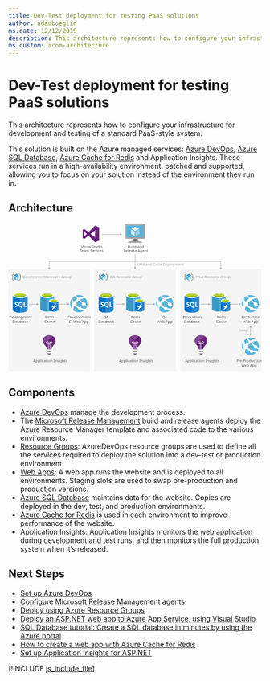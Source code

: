```yaml
---
title: Dev-Test deployment for testing PaaS solutions
author: adamboeglin
ms.date: 12/12/2019
description: This architecture represents how to configure your infrastructure for development and testing of a standard PaaS-style system.
ms.custom: acom-architecture
---
```

# Dev-Test deployment for testing PaaS solutions

This architecture represents how to configure your infrastructure for development and testing of a standard PaaS-style system.

This solution is built on the Azure managed services: [Azure DevOps](/en-us/services/devops/), [Azure SQL Database](/en-us/services/sql-database/), [Azure Cache for Redis](/en-us/services/cache/) and Application Insights. These services run in a high-availability environment, patched and supported, allowing you to focus on your solution instead of the environment they run in.


## Architecture

<svg class="architecture-diagram" aria-labelledby="dev-test-paas" height="482.775" viewbox="0 0 825.046 482.775" width="825.046" xmlns="http://www.w3.org/2000/svg">
    <path fill="#ededed" opacity=".5" d="M280.048 150.108h265.376v332.667H280.048zM559.67 150.108h265.376v332.667H559.67zM0 150.108h265.376v332.667H0z"/>
    <path d="M153.631 382.729v-.382c0-9.812-8.41-17.967-18.731-18.094-.255-.382-6.116.127-6.116.127-9.3 1.147-16.565 8.92-16.565 17.967 0 .255-1.019 7.391 6.244 13.379 3.313 2.931 6.753 10.831 7.263 13.125l.382.765h13.507l.382-.765c.51-2.294 4.078-10.194 7.263-13 7.263-6.113 6.371-12.867 6.371-13.122z" fill="#68217a"/>
    <path fill="#7a7a7a" d="M126.362 414.203h13.507v4.332h-13.507zM130.567 427.709h4.97l4.205-4.459h-13.38l4.205 4.459z"/>
    <path d="M136.429 408.978h-2.549V392.8h-2.166v16.055h-2.548V392.8H127a4.787 4.787 0 01-4.715-4.715 4.715 4.715 0 019.429 0v2.166h2.166v-2.166a4.715 4.715 0 114.715 4.715h-2.166zM127 385.915a2.148 2.148 0 00-2.166 2.166 2.233 2.233 0 002.166 2.166h2.166v-2.166a2.329 2.329 0 00-2.166-2.166zm11.6 0a2.233 2.233 0 00-2.166 2.166v2.166h2.166a2.233 2.233 0 002.166-2.166 2.148 2.148 0 00-2.171-2.166z" fill="#fff" opacity=".65"/>
    <path d="M134.9 364.253c-.255-.382-6.116.127-6.116.127-9.3 1.147-16.565 8.92-16.565 17.967 0 .255-.892 6.5 4.969 12.233l27.523-27.523a18.714 18.714 0 00-9.811-2.804z" fill="#fff" opacity=".15"/>
    <text fill="#5d5d5d" font-family="SegoeUI, Segoe UI" font-size="12" transform="translate(80.722 451.721)">
        Application Insights
    </text>
    <path d="M648.624 382.729v-.382c0-9.812-8.41-17.967-18.731-18.094-.255-.382-6.116.127-6.116.127-9.3 1.147-16.565 8.92-16.565 17.967 0 .255-1.019 7.391 6.244 13.379 3.313 2.931 6.753 10.831 7.263 13.125l.382.765h13.507l.382-.765c.51-2.294 4.078-10.194 7.263-13 7.262-6.113 6.371-12.867 6.371-13.122z" fill="#68217a"/>
    <path fill="#7a7a7a" d="M621.355 414.203h13.507v4.332h-13.507zM625.56 427.709h4.97l4.204-4.459h-13.379l4.205 4.459z"/>
    <path d="M631.421 408.978h-2.548V392.8h-2.166v16.055h-2.548V392.8h-2.166a4.787 4.787 0 01-4.715-4.715 4.715 4.715 0 019.429 0v2.166h2.166v-2.166a4.715 4.715 0 114.715 4.715h-2.166zm-9.429-23.063a2.148 2.148 0 00-2.166 2.166 2.233 2.233 0 002.166 2.166h2.166v-2.166a2.329 2.329 0 00-2.166-2.166zm11.6 0a2.233 2.233 0 00-2.166 2.166v2.166h2.166a2.233 2.233 0 002.166-2.166 2.148 2.148 0 00-2.17-2.166z" fill="#fff" opacity=".65"/>
    <path d="M629.892 364.253c-.255-.382-6.116.127-6.116.127-9.3 1.147-16.565 8.92-16.565 17.967 0 .255-.892 6.5 4.969 12.233l27.52-27.524a18.714 18.714 0 00-9.808-2.803z" fill="#fff" opacity=".15"/>
    <text fill="#5d5d5d" font-family="SegoeUI, Segoe UI" font-size="12" transform="translate(575.714 451.721)">
        Application Insights
    </text>
    <path d="M433.45 382.729v-.382c0-9.812-8.41-17.967-18.731-18.094-.255-.382-6.116.127-6.116.127-9.3 1.147-16.565 8.92-16.565 17.967 0 .255-1.019 7.391 6.244 13.379 3.313 2.931 6.753 10.831 7.263 13.125l.382.765h13.507l.382-.765c.51-2.294 4.078-10.194 7.263-13 7.263-6.113 6.371-12.867 6.371-13.122z" fill="#68217a"/>
    <path fill="#7a7a7a" d="M406.181 414.203h13.507v4.332h-13.507zM410.386 427.709h4.97l4.205-4.459h-13.38l4.205 4.459z"/>
    <path d="M416.248 408.978H413.7V392.8h-2.166v16.055h-2.548V392.8h-2.166a4.787 4.787 0 01-4.715-4.715 4.715 4.715 0 019.429 0v2.166h2.166v-2.166a4.715 4.715 0 114.715 4.715h-2.166zm-9.429-23.063a2.148 2.148 0 00-2.166 2.166 2.233 2.233 0 002.166 2.166h2.166v-2.166a2.329 2.329 0 00-2.167-2.166zm11.6 0a2.233 2.233 0 00-2.166 2.166v2.166h2.166a2.233 2.233 0 002.166-2.166 2.148 2.148 0 00-2.171-2.166z" fill="#fff" opacity=".65"/>
    <path d="M414.718 364.253c-.255-.382-6.116.127-6.116.127-9.3 1.147-16.565 8.92-16.565 17.967 0 .255-.892 6.5 4.969 12.233l27.523-27.523a18.714 18.714 0 00-9.811-2.804z" fill="#fff" opacity=".15"/>
    <text fill="#5d5d5d" font-family="SegoeUI, Segoe UI" font-size="12" transform="translate(360.54 451.721)">
        Application Insights
    </text>
    <path fill="none" stroke="#b5b5b5" stroke-miterlimit="10" stroke-width="1.643" d="M303.887 35.631h60.76"/>
    <path fill="#b5b5b5" d="M363.448 39.726l7.093-4.095-7.093-4.096v8.191z"/>
    <path fill="none" stroke="#b5b5b5" stroke-miterlimit="10" stroke-width="1.643" d="M132.688 144.712V123.65h559.67v21.062"/>
    <path fill="#b5b5b5" d="M136.783 143.514l-4.095 7.092-4.096-7.092h8.191zM688.263 143.514l4.095 7.092 4.096-7.092h-8.191z"/>
    <text fill="#5d5d5d" font-family="SegoeUI, Segoe UI" font-size="12" opacity=".5" transform="translate(751.798 352.618)">
        <tspan letter-spacing="-.013em">S</tspan><tspan x="6.217" y="0">wap</tspan>
    </text>
    <text fill="#5d5d5d" font-family="SegoeUI, Segoe UI" font-size="12" opacity=".5" transform="translate(417.371 138.128)">
        ARM and Code Deployment
    </text>
    <path fill="none" stroke="#b5b5b5" stroke-miterlimit="10" stroke-width="1.643" d="M412.867 100.775v43.439"/>
    <path fill="#b5b5b5" d="M408.771 143.015l4.096 7.093 4.095-7.093h-8.191z"/>
    <path fill="none" stroke="#b5b5b5" stroke-miterlimit="10" stroke-width="1.643" d="M92.933 262.593h-25.44"/>
    <path fill="#b5b5b5" d="M91.734 258.497l7.093 4.096-7.093 4.095v-8.191z"/>
    <g>
        <path fill="none" stroke="#b5b5b5" stroke-miterlimit="10" stroke-width="1.643" d="M192.66 262.593h-25.439"/>
        <path fill="#b5b5b5" d="M191.462 258.497l7.092 4.096-7.092 4.095v-8.191z"/>
    </g>
    <g>
        <path fill="none" stroke="#b5b5b5" stroke-miterlimit="10" stroke-width="1.643" d="M373.315 262.593h-25.44"/>
        <path fill="#b5b5b5" d="M372.116 258.497l7.093 4.096-7.093 4.095v-8.191z"/>
    </g>
    <g>
        <path fill="none" stroke="#b5b5b5" stroke-miterlimit="10" stroke-width="1.643" d="M473.042 262.593h-25.439"/>
        <path fill="#b5b5b5" d="M471.844 258.497l7.092 4.096-7.092 4.095v-8.191z"/>
    </g>
    <g>
        <path fill="none" stroke="#b5b5b5" stroke-miterlimit="10" stroke-width="1.643" d="M652.696 262.593h-25.439"/>
        <path fill="#b5b5b5" d="M651.498 258.497l7.093 4.096-7.093 4.095v-8.191z"/>
    </g>
    <g>
        <path fill="none" stroke="#b5b5b5" stroke-miterlimit="10" stroke-width="1.643" d="M752.424 262.593h-25.439"/>
        <path fill="#b5b5b5" d="M751.226 258.497l7.092 4.096-7.092 4.095v-8.191z"/>
    </g>
    <g>
        <path fill="none" stroke="#b5b5b5" stroke-miterlimit="10" stroke-width="1.643" d="M788.755 338.779v6.993l.004 8.998v5.554"/>
        <path fill="#b5b5b5" d="M784.659 339.977l4.096-7.092 4.095 7.092h-8.191zM784.663 359.126l4.096 7.092 4.095-7.092h-8.191z"/>
    </g>
    <g>
        <text fill="#5d5d5d" font-family="SegoeUI, Segoe UI" font-size="12" transform="translate(236.464 79.655)">
            Visual <tspan letter-spacing="-.032em" x="34.541" y="0">S</tspan><tspan x="40.529" y="0">tudio</tspan><tspan letter-spacing="-.103em" x="-2.766" y="14.4">T</tspan><tspan x="2.285" y="14.4">eam Se</tspan><tspan letter-spacing=".04em" x="40.939" y="14.4">r</tspan><tspan x="45.592" y="14.4">vices</tspan>
        </text>
        <path d="M268.022 34.076l14.214-11v21.996zm-20.651 8.046V26.03l8.046 8.046zm34.865-34.865l-21.187 21.187-13.677-10.459-5.364 2.682v26.818l5.364 2.682 13.678-10.459 21.187 21.187 13.409-5.364v-42.91z" fill="#68217a"/>
    </g>
    <g>
        <text fill="#5d5d5d" font-family="SegoeUI, Segoe UI" font-size="12" transform="translate(388.172 79.655)">
            Build and<tspan letter-spacing="-.028em" x="-12.601" y="14.4">R</tspan><tspan x="-5.757" y="14.4">elease Agent</tspan>
        </text>
        <path d="M422.363 49.911h-18.016c2.165 7.643-.743 8.739-13.483 8.739v4h43.32v-4c-12.74 0-13.989-1.092-11.821-8.739" fill="#7a7a7a"/>
        <path d="M441.648 1.5H383a3.747 3.747 0 00-3.6 3.773v40.9a3.726 3.726 0 003.6 3.741h58.652a4.094 4.094 0 004-3.741v-40.9a4.109 4.109 0 00-4-3.773" fill="#a0a1a2"/>
        <path d="M441.689 1.5H383a3.746 3.746 0 00-3.6 3.773v40.9a3.727 3.727 0 003.6 3.742h1.4z" fill="#fff" opacity=".2" style="isolation:isolate"/>
        <path fill="#59b4d9" d="M440.479 6.599v38.217h-56.062V6.599h56.062z"/>
        <path fill="#59b4d9" d="M384.417 44.816h.077V6.6l51.255-.077h.002l-51.334.077v38.216z"/>
        <path fill="#a0a1a2" d="M390.864 58.649h43.32v4.003h-43.32z"/>
        <path d="M413.209 4.276a.94.94 0 11-.941-.941.941.941 0 01.941.941" fill="#b8d432"/>
        <path d="M413.246 24.549a.368.368 0 01-.178-.05L401.4 17.764a.359.359 0 01-.175-.306.353.353 0 01.175-.3l11.6-6.69a.355.355 0 01.349 0l11.67 6.737a.354.354 0 010 .61L413.425 24.5a.357.357 0 01-.179.05" fill="#fff"/>
        <path d="M411.57 40.916a.333.333 0 01-.178-.048l-11.632-6.712a.345.345 0 01-.18-.306V20.379a.358.358 0 01.535-.306l11.63 6.71a.37.37 0 01.172.309v13.471a.36.36 0 01-.172.306.371.371 0 01-.176.048" fill="#fff" opacity=".7" style="isolation:isolate"/>
        <path d="M414.863 40.916a.381.381 0 01-.183-.048.359.359 0 01-.171-.306V27.176a.366.366 0 01.171-.306l11.63-6.71a.345.345 0 01.35 0 .349.349 0 01.179.3v13.39a.346.346 0 01-.179.306l-11.626 6.713a.313.313 0 01-.171.048" fill="#fff" opacity=".4" style="isolation:isolate"/>
    </g>
    <g>
        <text fill="#5d5d5d" font-family="SegoeUI, Segoe UI" font-size="12" transform="translate(2.078 309.951)">
            De<tspan letter-spacing="-.006em" x="14.689" y="0">v</tspan><tspan x="20.367" y="0">elopment</tspan><tspan x="11.021" y="14.4">Data</tspan><tspan letter-spacing="-.013em" x="35.713" y="14.4">b</tspan><tspan x="42.609" y="14.4">ase</tspan>
        </text>
        <path d="M14.207 234.925V281.5c0 4.836 10.825 8.757 24.176 8.757v-55.332z" fill="#0072c6"/>
        <path d="M38.051 290.259h.331c13.351 0 24.176-3.919 24.176-8.756v-46.578H38.051z" fill="#0072c6"/>
        <path d="M38.051 290.259h.331c13.351 0 24.176-3.919 24.176-8.756v-46.578H38.051z" fill="#fff" opacity=".15" style="isolation:isolate"/>
        <path d="M62.559 234.925c0 4.836-10.825 8.756-24.176 8.756s-24.176-3.92-24.176-8.756 10.825-8.756 24.176-8.756 24.176 3.92 24.176 8.756" fill="#fff"/>
        <path d="M57.616 234.421c0 3.192-8.611 5.777-19.233 5.777s-19.234-2.585-19.234-5.777 8.612-5.777 19.234-5.777 19.233 2.586 19.233 5.777" fill="#7fba00"/>
        <path d="M53.587 237.951c2.518-.976 4.031-2.2 4.031-3.528 0-3.192-8.611-5.779-19.234-5.779s-19.233 2.586-19.233 5.779c0 1.329 1.513 2.551 4.031 3.528 3.516-1.365 9.011-2.246 15.2-2.246s11.685.881 15.2 2.246" fill="#b8d432"/>
        <path d="M30.7 267.257a3.971 3.971 0 01-1.575 3.363 7.062 7.062 0 01-4.351 1.192 8.276 8.276 0 01-3.948-.851v-3.405a6.092 6.092 0 004.032 1.554 2.743 2.743 0 001.645-.426 1.332 1.332 0 00.58-1.129 1.579 1.579 0 00-.559-1.2 10.262 10.262 0 00-2.271-1.32q-3.49-1.637-3.49-4.468a4.034 4.034 0 011.522-3.293 6.208 6.208 0 014.042-1.24 10.1 10.1 0 013.7.586v3.18a6.035 6.035 0 00-3.511-1.064 2.6 2.6 0 00-1.563.419 1.324 1.324 0 00-.574 1.122 1.6 1.6 0 00.463 1.187 7.487 7.487 0 001.9 1.144 9.407 9.407 0 013.049 2.053 3.825 3.825 0 01.909 2.596zM47.12 263.811a8.7 8.7 0 01-1.224 4.671 6.531 6.531 0 01-3.447 2.777l4.426 4.1h-4.468l-3.16-3.543a7.409 7.409 0 01-3.666-1.074A6.734 6.734 0 0133.06 268a8.408 8.408 0 01-.889-3.879 9.066 9.066 0 01.962-4.229 6.84 6.84 0 012.707-2.857 7.911 7.911 0 014-1 7.361 7.361 0 013.772.969 6.606 6.606 0 012.585 2.755 8.71 8.71 0 01.923 4.052zM43.5 264a5.969 5.969 0 00-1.011-3.666 3.272 3.272 0 00-2.767-1.347 3.474 3.474 0 00-2.862 1.35 6.566 6.566 0 00-.022 7.165 3.386 3.386 0 002.8 1.335 3.431 3.431 0 002.82-1.292A5.483 5.483 0 0043.5 264zM58.728 271.546h-9.086v-15.257h3.436v12.47h5.65v2.787z" fill="#fff"/>
    </g>
    <g>
        <path d="M103.775 235.091v43.768c0 4.607 10.184 8.244 22.672 8.244v-52.012z" fill="#3999c6"/>
        <path d="M126.2 287.1h.364c12.609 0 22.672-3.637 22.672-8.244v-43.765H126.2z" fill="#59b4d9"/>
        <path d="M149.24 235.091c0 4.486-10.184 8.244-22.672 8.244s-22.793-3.758-22.793-8.244 10.184-8.244 22.672-8.244 22.793 3.758 22.793 8.244" fill="#fff"/>
        <path d="M144.633 234.606c0 3.031-8.123 5.456-18.065 5.456s-18.186-2.425-18.186-5.456 8.123-5.456 18.065-5.456 18.186 2.425 18.186 5.456" fill="#7fba00"/>
        <path d="M140.753 237.88c2.425-.97 3.758-2.061 3.758-3.273 0-3.031-8.123-5.456-18.065-5.456s-18.065 2.425-18.065 5.456c0 1.212 1.455 2.425 3.758 3.273 3.273-1.334 8.487-2.061 14.306-2.061a44.194 44.194 0 0114.306 2.061" fill="#b8d432"/>
        <path d="M132.63 252.428v29.219c0 3.031 6.789 5.456 15.155 5.456v-34.675z" fill="#0072c6"/>
        <path d="M147.542 287.1h.242c8.366 0 15.155-2.425 15.155-5.456v-29.216h-15.4z" fill="#0072c6"/>
        <path d="M147.542 287.1h.242c8.366 0 15.155-2.425 15.155-5.456v-29.216h-15.4z" fill="#fff" opacity=".15" style="isolation:isolate"/>
        <path d="M162.94 252.428c0 3.031-6.789 5.456-15.155 5.456s-15.155-2.425-15.155-5.456 6.789-5.456 15.155-5.456 15.155 2.425 15.155 5.456" fill="#fff"/>
        <path d="M159.788 252.065c0 1.94-5.456 3.637-12 3.637s-12-1.576-12-3.637c0-1.94 5.456-3.637 12-3.637s12 1.7 12 3.637" fill="#7fba00"/>
        <path d="M157.242 254.247c1.576-.606 2.546-1.334 2.546-2.182 0-1.94-5.456-3.637-12-3.637-6.668 0-12 1.576-12 3.637 0 .849.97 1.576 2.546 2.182a31.457 31.457 0 0118.913 0" fill="#b8d432"/>
        <path fill="#fff" d="M156.029 270.129l-16.852 13.943 6.547-10.79h-5.698l16.852-13.822-6.547 10.669h5.698z"/>
        <text fill="#5d5d5d" font-family="SegoeUI, Segoe UI" font-size="12" transform="translate(119.266 309.566)">
            <tspan letter-spacing="-.028em">R</tspan><tspan x="6.844" y="0">edis</tspan><tspan x="-1.98" y="14.4">Cache</tspan>
        </text>
    </g>
    <g>
        <text fill="#5d5d5d" font-family="SegoeUI, Segoe UI" font-size="12" transform="translate(193.533 309.88)">
            De<tspan letter-spacing="-.006em" x="14.689" y="0">v</tspan><tspan x="20.367" y="0">elopment</tspan><tspan x="3.902" y="14.4">CI </tspan><tspan letter-spacing="-.024em" x="17.813" y="14.4">W</tspan><tspan x="28.734" y="14.4">eb App</tspan>
        </text>
        <path d="M246.114 283.537a27.97 27.97 0 115.21-39.2 27.862 27.862 0 01-5.21 39.2" fill="#59b4d9"/>
        <path d="M240.974 266.235a6.027 6.027 0 008.439 1.124c.138-.105.244-.233.369-.346 2.7 1.9 4.568 3.152 5.623 3.871a24.133 24.133 0 00.75-2.4 144.942 144.942 0 01-4.8-3.756 5.976 5.976 0 00-8.579-7.328 251.78 251.78 0 01-9.28-8.765c10.256-5.516 17.542-4.708 17.542-4.708a28.1 28.1 0 00-4.038-4.134 29.8 29.8 0 00-18.72 3.49q-3.837-4.017-7.814-8.63a26.034 26.034 0 00-3.706 1.507 60.249 60.249 0 007.558 9.585l.019.019a51.8 51.8 0 00-7.771 6.731c-.325.346-.637.694-.942 1.042a8.444 8.444 0 00-4.607.316 20.44 20.44 0 01-1.929-12.121 29.49 29.49 0 00-3.012 3.656 17.922 17.922 0 001.1 11.3 8.436 8.436 0 00-.006 10.243 8.664 8.664 0 00.626.722 42.378 42.378 0 00-1.634 9.8c.265.36.265.651.528 1a28.4 28.4 0 004.655 4.485 30.837 30.837 0 011.918-12.726 8.4 8.4 0 003.9-.633c.716.63 1.466 1.267 2.266 1.915a46.633 46.633 0 008.152 5.2 5.53 5.53 0 008.9 4.965 5.5 5.5 0 001.24-1.361 49.912 49.912 0 0010.973 1.14c.432 0 2.436-2.726 3.584-4.416a29.512 29.512 0 01-13.764-.94 5.5 5.5 0 00-8.411-3.484 52.431 52.431 0 01-7.563-5.025q-.791-.626-1.521-1.251a8.48 8.48 0 00.356-8.449c.32-.32.634-.641.975-.959a61.421 61.421 0 017.3-5.9c-.092-.085-.175-.175-.264-.261.091.084.176.17.267.254 3.493 3.23 7.2 6.29 10.7 9.025a5.984 5.984 0 00.621 6.203z" fill="#fff"/>
    </g>
    <g>
        <text fill="#5d5d5d" font-family="SegoeUI, Segoe UI" font-size="12" transform="translate(743.87 451.739)">
            P<tspan letter-spacing="-.013em" x="6.721" y="0">r</tspan><tspan x="10.734" y="0">e-P</tspan><tspan letter-spacing="-.013em" x="28.529" y="0">r</tspan><tspan x="32.543" y="0">oduction</tspan><tspan letter-spacing="-.024em" x="15.19" y="14.4">W</tspan><tspan x="26.112" y="14.4">eb App</tspan>
        </text>
        <path d="M805.784 422.4a27.97 27.97 0 115.21-39.2 27.862 27.862 0 01-5.21 39.2" fill="#59b4d9"/>
        <path d="M800.644 405.094a6.027 6.027 0 008.439 1.124c.138-.105.244-.233.369-.346 2.7 1.9 4.568 3.152 5.623 3.871a24.133 24.133 0 00.75-2.4 144.942 144.942 0 01-4.8-3.756 5.976 5.976 0 00-8.579-7.328 251.78 251.78 0 01-9.28-8.765c10.256-5.516 17.542-4.708 17.542-4.708a28.1 28.1 0 00-4.035-4.137 29.8 29.8 0 00-18.72 3.49q-3.837-4.017-7.814-8.63a26.034 26.034 0 00-3.706 1.507 60.249 60.249 0 007.558 9.585l.019.019a51.8 51.8 0 00-7.771 6.731c-.325.346-.637.694-.942 1.042a8.444 8.444 0 00-4.607.316 20.44 20.44 0 01-1.929-12.121 29.49 29.49 0 00-3.012 3.656 17.922 17.922 0 001.1 11.3 8.436 8.436 0 00-.006 10.243 8.664 8.664 0 00.626.722 42.378 42.378 0 00-1.634 9.8c.265.36.265.651.528 1a28.4 28.4 0 004.655 4.485 30.837 30.837 0 011.918-12.726 8.4 8.4 0 003.9-.633c.716.63 1.466 1.267 2.266 1.915a46.633 46.633 0 008.152 5.2 5.53 5.53 0 008.9 4.965 5.5 5.5 0 001.24-1.361 49.912 49.912 0 0010.973 1.14c.432 0 2.436-2.726 3.584-4.416a29.512 29.512 0 01-13.764-.94 5.5 5.5 0 00-8.411-3.484 52.431 52.431 0 01-7.563-5.025q-.791-.626-1.521-1.251a8.48 8.48 0 00.356-8.449c.32-.32.634-.641.975-.959a61.421 61.421 0 017.3-5.9c-.092-.085-.175-.175-.264-.261.091.084.176.17.267.254 3.493 3.23 7.2 6.29 10.7 9.025a5.984 5.984 0 00.618 6.206z" fill="#fff"/>
    </g>
    <g>
        <text fill="#5d5d5d" font-family="SegoeUI, Segoe UI" font-size="12" transform="translate(309.364 309.951)">
            <tspan letter-spacing="-.013em">Q</tspan><tspan x="8.889" y="0">A</tspan><tspan x="-16.216" y="14.4">Data</tspan><tspan letter-spacing="-.013em" x="8.476" y="14.4">b</tspan><tspan x="15.372" y="14.4">ase</tspan>
        </text>
        <path d="M294.255 234.925V281.5c0 4.836 10.825 8.757 24.176 8.757v-55.332z" fill="#0072c6"/>
        <path d="M318.1 290.259h.331c13.351 0 24.176-3.919 24.176-8.756v-46.578H318.1z" fill="#0072c6"/>
        <path d="M318.1 290.259h.331c13.351 0 24.176-3.919 24.176-8.756v-46.578H318.1z" fill="#fff" opacity=".15" style="isolation:isolate"/>
        <path d="M342.607 234.925c0 4.836-10.825 8.756-24.176 8.756s-24.176-3.92-24.176-8.756 10.825-8.756 24.176-8.756 24.176 3.92 24.176 8.756" fill="#fff"/>
        <path d="M337.664 234.421c0 3.192-8.611 5.777-19.233 5.777s-19.234-2.585-19.234-5.777 8.612-5.777 19.234-5.777 19.233 2.586 19.233 5.777" fill="#7fba00"/>
        <path d="M333.635 237.951c2.518-.976 4.031-2.2 4.031-3.528 0-3.192-8.611-5.779-19.234-5.779s-19.233 2.586-19.233 5.779c0 1.329 1.513 2.551 4.031 3.528 3.516-1.365 9.011-2.246 15.2-2.246s11.685.881 15.2 2.246" fill="#b8d432"/>
        <path d="M310.753 267.257a3.971 3.971 0 01-1.575 3.363 7.062 7.062 0 01-4.351 1.192 8.276 8.276 0 01-3.948-.851v-3.405a6.092 6.092 0 004.032 1.554 2.743 2.743 0 001.645-.426 1.332 1.332 0 00.58-1.129 1.579 1.579 0 00-.559-1.2 10.262 10.262 0 00-2.271-1.32q-3.49-1.637-3.49-4.468a4.034 4.034 0 011.522-3.293 6.208 6.208 0 014.042-1.24 10.1 10.1 0 013.7.586v3.18a6.035 6.035 0 00-3.511-1.064 2.6 2.6 0 00-1.563.419 1.324 1.324 0 00-.574 1.122 1.6 1.6 0 00.463 1.187 7.487 7.487 0 001.9 1.144 9.407 9.407 0 013.049 2.053 3.825 3.825 0 01.909 2.596zM327.169 263.811a8.7 8.7 0 01-1.224 4.671 6.531 6.531 0 01-3.447 2.777l4.426 4.1h-4.468l-3.16-3.543a7.409 7.409 0 01-3.666-1.074 6.734 6.734 0 01-2.522-2.74 8.408 8.408 0 01-.889-3.879 9.066 9.066 0 01.962-4.229 6.84 6.84 0 012.707-2.857 7.911 7.911 0 014-1 7.361 7.361 0 013.772.969 6.606 6.606 0 012.585 2.755 8.71 8.71 0 01.924 4.05zm-3.617.192a5.969 5.969 0 00-1.011-3.666 3.272 3.272 0 00-2.767-1.347 3.474 3.474 0 00-2.862 1.35 6.566 6.566 0 00-.022 7.165 3.386 3.386 0 002.8 1.335 3.431 3.431 0 002.82-1.292 5.483 5.483 0 001.042-3.548zM338.776 271.546h-9.086v-15.257h3.437v12.47h5.649v2.787z" fill="#fff"/>
    </g>
    <g>
        <path d="M383.823 235.091v43.768c0 4.607 10.184 8.244 22.672 8.244v-52.012z" fill="#3999c6"/>
        <path d="M406.253 287.1h.364c12.609 0 22.672-3.637 22.672-8.244v-43.765h-23.036z" fill="#59b4d9"/>
        <path d="M429.288 235.091c0 4.486-10.184 8.244-22.672 8.244s-22.793-3.758-22.793-8.244 10.184-8.244 22.672-8.244 22.793 3.758 22.793 8.244" fill="#fff"/>
        <path d="M424.681 234.606c0 3.031-8.123 5.456-18.065 5.456s-18.186-2.425-18.186-5.456 8.123-5.456 18.065-5.456 18.186 2.425 18.186 5.456" fill="#7fba00"/>
        <path d="M420.8 237.88c2.425-.97 3.758-2.061 3.758-3.273 0-3.031-8.123-5.456-18.065-5.456s-18.065 2.425-18.065 5.456c0 1.212 1.455 2.425 3.758 3.273 3.273-1.334 8.487-2.061 14.306-2.061a44.194 44.194 0 0114.308 2.061" fill="#b8d432"/>
        <path d="M412.678 252.428v29.219c0 3.031 6.789 5.456 15.155 5.456v-34.675z" fill="#0072c6"/>
        <path d="M427.591 287.1h.242c8.366 0 15.155-2.425 15.155-5.456v-29.216h-15.4z" fill="#0072c6"/>
        <path d="M427.591 287.1h.242c8.366 0 15.155-2.425 15.155-5.456v-29.216h-15.4z" fill="#fff" opacity=".15" style="isolation:isolate"/>
        <path d="M442.988 252.428c0 3.031-6.789 5.456-15.155 5.456s-15.155-2.425-15.155-5.456 6.789-5.456 15.155-5.456 15.155 2.425 15.155 5.456" fill="#fff"/>
        <path d="M439.836 252.065c0 1.94-5.456 3.637-12 3.637s-12-1.576-12-3.637c0-1.94 5.456-3.637 12-3.637s12 1.7 12 3.637" fill="#7fba00"/>
        <path d="M437.29 254.247c1.576-.606 2.546-1.334 2.546-2.182 0-1.94-5.456-3.637-12-3.637-6.668 0-12 1.576-12 3.637 0 .849.97 1.576 2.546 2.182a31.457 31.457 0 0118.913 0" fill="#b8d432"/>
        <path fill="#fff" d="M436.078 270.129l-16.853 13.943 6.547-10.79h-5.698l16.852-13.822-6.547 10.669h5.699z"/>
        <text fill="#5d5d5d" font-family="SegoeUI, Segoe UI" font-size="12" transform="translate(399.314 309.566)">
            <tspan letter-spacing="-.028em">R</tspan><tspan x="6.844" y="0">edis</tspan><tspan x="-1.98" y="14.4">Cache</tspan>
        </text>
    </g>
    <g>
        <text fill="#5d5d5d" font-family="SegoeUI, Segoe UI" font-size="12" transform="translate(500.818 309.88)">
            <tspan letter-spacing="-.013em">Q</tspan><tspan x="8.889" y="0">A</tspan><tspan letter-spacing="-.024em" x="-16.38" y="14.4">W</tspan><tspan x="-5.458" y="14.4">eb App</tspan>
        </text>
        <path d="M526.162 283.537a27.97 27.97 0 115.21-39.2 27.862 27.862 0 01-5.21 39.2" fill="#59b4d9"/>
        <path d="M521.022 266.235a6.027 6.027 0 008.439 1.124c.138-.105.244-.233.369-.346 2.7 1.9 4.568 3.152 5.623 3.871a24.133 24.133 0 00.75-2.4 144.942 144.942 0 01-4.8-3.756 5.976 5.976 0 00-8.579-7.328 251.78 251.78 0 01-9.28-8.765c10.256-5.516 17.542-4.708 17.542-4.708a28.1 28.1 0 00-4.035-4.137 29.8 29.8 0 00-18.72 3.49q-3.837-4.017-7.814-8.63a26.034 26.034 0 00-3.706 1.507 60.249 60.249 0 007.558 9.585l.019.019a51.8 51.8 0 00-7.771 6.731c-.325.346-.637.694-.942 1.042a8.444 8.444 0 00-4.607.316 20.44 20.44 0 01-1.929-12.121 29.49 29.49 0 00-3.012 3.656 17.922 17.922 0 001.1 11.3 8.436 8.436 0 00-.006 10.243 8.664 8.664 0 00.626.722 42.378 42.378 0 00-1.634 9.8c.265.36.265.651.528 1a28.4 28.4 0 004.655 4.485 30.837 30.837 0 011.918-12.726 8.4 8.4 0 003.9-.633c.716.63 1.466 1.267 2.266 1.915a46.633 46.633 0 008.152 5.2 5.53 5.53 0 008.9 4.965 5.5 5.5 0 001.24-1.361 49.912 49.912 0 0010.973 1.14c.432 0 2.436-2.726 3.584-4.416a29.512 29.512 0 01-13.764-.94 5.5 5.5 0 00-8.411-3.484 52.431 52.431 0 01-7.563-5.025q-.791-.626-1.521-1.251a8.48 8.48 0 00.356-8.449c.32-.32.634-.641.975-.959a61.421 61.421 0 017.3-5.9c-.092-.085-.175-.175-.264-.261.091.084.176.17.267.254 3.493 3.23 7.2 6.29 10.7 9.025a5.984 5.984 0 00.618 6.206z" fill="#fff"/>
    </g>
    <g>
        <text fill="#5d5d5d" font-family="SegoeUI, Segoe UI" font-size="12" transform="translate(568.32 309.951)">
            P<tspan letter-spacing="-.013em" x="6.721" y="0">r</tspan><tspan x="10.734" y="0">oduction</tspan><tspan x="4.45" y="14.4">Data</tspan><tspan letter-spacing="-.013em" x="29.142" y="14.4">b</tspan><tspan x="36.038" y="14.4">ase</tspan>
        </text>
        <path d="M573.877 234.925V281.5c0 4.836 10.825 8.757 24.176 8.757v-55.332z" fill="#0072c6"/>
        <path d="M597.722 290.259h.331c13.351 0 24.176-3.919 24.176-8.756v-46.578h-24.507z" fill="#0072c6"/>
        <path d="M597.722 290.259h.331c13.351 0 24.176-3.919 24.176-8.756v-46.578h-24.507z" fill="#fff" opacity=".15" style="isolation:isolate"/>
        <path d="M622.229 234.925c0 4.836-10.825 8.756-24.176 8.756s-24.176-3.92-24.176-8.756 10.825-8.756 24.176-8.756 24.176 3.92 24.176 8.756" fill="#fff"/>
        <path d="M617.286 234.421c0 3.192-8.611 5.777-19.233 5.777s-19.234-2.585-19.234-5.777 8.612-5.777 19.234-5.777 19.233 2.586 19.233 5.777" fill="#7fba00"/>
        <path d="M613.257 237.951c2.518-.976 4.031-2.2 4.031-3.528 0-3.192-8.611-5.779-19.234-5.779s-19.233 2.586-19.233 5.779c0 1.329 1.513 2.551 4.031 3.528 3.516-1.365 9.011-2.246 15.2-2.246s11.685.881 15.2 2.246" fill="#b8d432"/>
        <path d="M590.375 267.257a3.971 3.971 0 01-1.575 3.363 7.062 7.062 0 01-4.351 1.192 8.276 8.276 0 01-3.948-.851v-3.405a6.092 6.092 0 004.032 1.554 2.743 2.743 0 001.645-.426 1.332 1.332 0 00.58-1.129 1.579 1.579 0 00-.559-1.2 10.262 10.262 0 00-2.271-1.32q-3.49-1.637-3.49-4.468a4.034 4.034 0 011.522-3.293 6.208 6.208 0 014.042-1.24 10.1 10.1 0 013.7.586v3.18a6.035 6.035 0 00-3.511-1.064 2.6 2.6 0 00-1.563.419 1.324 1.324 0 00-.574 1.122 1.6 1.6 0 00.463 1.187 7.487 7.487 0 001.9 1.144 9.407 9.407 0 013.049 2.053 3.825 3.825 0 01.909 2.596zM606.791 263.811a8.7 8.7 0 01-1.224 4.671 6.531 6.531 0 01-3.447 2.777l4.426 4.1h-4.468l-3.16-3.543a7.409 7.409 0 01-3.666-1.074A6.734 6.734 0 01592.73 268a8.408 8.408 0 01-.889-3.879 9.066 9.066 0 01.962-4.229 6.84 6.84 0 012.707-2.857 7.911 7.911 0 014-1 7.361 7.361 0 013.772.969 6.606 6.606 0 012.585 2.755 8.71 8.71 0 01.924 4.052zm-3.617.192a5.969 5.969 0 00-1.011-3.666 3.272 3.272 0 00-2.767-1.347 3.474 3.474 0 00-2.862 1.35 6.566 6.566 0 00-.022 7.165 3.386 3.386 0 002.8 1.335 3.431 3.431 0 002.82-1.292 5.483 5.483 0 001.042-3.548zM618.398 271.546h-9.086v-15.257h3.437v12.47h5.649v2.787z" fill="#fff"/>
    </g>
    <g>
        <path d="M663.445 235.091v43.768c0 4.607 10.184 8.244 22.672 8.244v-52.012z" fill="#3999c6"/>
        <path d="M685.874 287.1h.364c12.609 0 22.672-3.637 22.672-8.244v-43.765h-23.036z" fill="#59b4d9"/>
        <path d="M708.91 235.091c0 4.486-10.184 8.244-22.672 8.244s-22.793-3.758-22.793-8.244 10.184-8.244 22.672-8.244 22.793 3.758 22.793 8.244" fill="#fff"/>
        <path d="M704.3 234.606c0 3.031-8.123 5.456-18.065 5.456s-18.186-2.425-18.186-5.456 8.123-5.456 18.065-5.456 18.186 2.425 18.186 5.456" fill="#7fba00"/>
        <path d="M700.423 237.88c2.425-.97 3.758-2.061 3.758-3.273 0-3.031-8.123-5.456-18.065-5.456s-18.065 2.425-18.065 5.456c0 1.212 1.455 2.425 3.758 3.273 3.273-1.334 8.487-2.061 14.306-2.061a44.194 44.194 0 0114.306 2.061" fill="#b8d432"/>
        <path d="M692.3 252.428v29.219c0 3.031 6.789 5.456 15.155 5.456v-34.675z" fill="#0072c6"/>
        <path d="M707.213 287.1h.242c8.366 0 15.155-2.425 15.155-5.456v-29.216h-15.4z" fill="#0072c6"/>
        <path d="M707.213 287.1h.242c8.366 0 15.155-2.425 15.155-5.456v-29.216h-15.4z" fill="#fff" opacity=".15" style="isolation:isolate"/>
        <path d="M722.61 252.428c0 3.031-6.789 5.456-15.155 5.456s-15.155-2.425-15.155-5.456 6.789-5.456 15.155-5.456 15.155 2.425 15.155 5.456" fill="#fff"/>
        <path d="M719.458 252.065c0 1.94-5.456 3.637-12 3.637s-12-1.576-12-3.637c0-1.94 5.456-3.637 12-3.637s12 1.7 12 3.637" fill="#7fba00"/>
        <path d="M716.912 254.247c1.576-.606 2.546-1.334 2.546-2.182 0-1.94-5.456-3.637-12-3.637-6.668 0-12 1.576-12 3.637 0 .849.97 1.576 2.546 2.182a31.457 31.457 0 0118.913 0" fill="#b8d432"/>
        <path fill="#fff" d="M715.699 270.129l-16.852 13.943 6.547-10.79h-5.698l16.852-13.822-6.547 10.669h5.698z"/>
        <text fill="#5d5d5d" font-family="SegoeUI, Segoe UI" font-size="12" transform="translate(678.936 309.566)">
            <tspan letter-spacing="-.028em">R</tspan><tspan x="6.844" y="0">edis</tspan><tspan x="-1.98" y="14.4">Cache</tspan>
        </text>
    </g>
    <g>
        <text fill="#5d5d5d" font-family="SegoeUI, Segoe UI" font-size="12" transform="translate(759.774 309.88)">
            P<tspan letter-spacing="-.013em" x="6.721" y="0">r</tspan><tspan x="10.734" y="0">oduction</tspan><tspan letter-spacing="-.024em" x="4.286" y="14.4">W</tspan><tspan x="15.208" y="14.4">eb App</tspan>
        </text>
        <path d="M805.784 283.537a27.97 27.97 0 115.21-39.2 27.862 27.862 0 01-5.21 39.2" fill="#59b4d9"/>
        <path d="M800.644 266.235a6.027 6.027 0 008.439 1.124c.138-.105.244-.233.369-.346 2.7 1.9 4.568 3.152 5.623 3.871a24.133 24.133 0 00.75-2.4 144.942 144.942 0 01-4.8-3.756 5.976 5.976 0 00-8.579-7.328 251.78 251.78 0 01-9.28-8.765c10.256-5.516 17.542-4.708 17.542-4.708a28.1 28.1 0 00-4.035-4.137 29.8 29.8 0 00-18.72 3.49q-3.837-4.017-7.814-8.63a26.034 26.034 0 00-3.706 1.507 60.249 60.249 0 007.558 9.585l.019.019a51.8 51.8 0 00-7.771 6.731c-.325.346-.637.694-.942 1.042a8.444 8.444 0 00-4.607.316 20.44 20.44 0 01-1.929-12.121 29.49 29.49 0 00-3.012 3.656 17.922 17.922 0 001.1 11.3 8.436 8.436 0 00-.006 10.243 8.664 8.664 0 00.626.722 42.378 42.378 0 00-1.634 9.8c.265.36.265.651.528 1a28.4 28.4 0 004.655 4.485 30.837 30.837 0 011.918-12.726 8.4 8.4 0 003.9-.633c.716.63 1.466 1.267 2.266 1.915a46.633 46.633 0 008.152 5.2 5.53 5.53 0 008.9 4.965 5.5 5.5 0 001.24-1.361 49.912 49.912 0 0010.973 1.14c.432 0 2.436-2.726 3.584-4.416a29.512 29.512 0 01-13.764-.94 5.5 5.5 0 00-8.411-3.484 52.431 52.431 0 01-7.563-5.025q-.791-.626-1.521-1.251a8.48 8.48 0 00.356-8.449c.32-.32.634-.641.975-.959a61.421 61.421 0 017.3-5.9c-.092-.085-.175-.175-.264-.261.091.084.176.17.267.254 3.493 3.23 7.2 6.29 10.7 9.025a5.984 5.984 0 00.618 6.206z" fill="#fff"/>
    </g>
    <g>
        <text fill="#5d5d5d" font-family="SegoeUI, Segoe UI" font-size="12" opacity=".5" transform="translate(46.642 179.128)">
            De<tspan letter-spacing="-.006em" x="14.689" y="0">v</tspan><tspan x="20.367" y="0">elopment </tspan><tspan letter-spacing="-.028em" x="74.391" y="0">R</tspan><tspan x="81.234" y="0">esou</tspan><tspan letter-spacing="-.013em" x="106.424" y="0">r</tspan><tspan x="110.438" y="0">ce G</tspan><tspan letter-spacing="-.013em" x="133.775" y="0">r</tspan><tspan x="137.789" y="0">oup</tspan>
        </text>
        <path d="M25.761 173.849a.233.233 0 01-.12-.035l-8-4.614a.242.242 0 01-.121-.211.238.238 0 01.121-.208l7.949-4.581a.246.246 0 01.24 0l8 4.617a.242.242 0 010 .418l-7.946 4.583a.238.238 0 01-.121.034" fill="#3999c6"/>
        <path d="M24.612 185.066a.241.241 0 01-.123-.032l-7.97-4.6a.237.237 0 01-.123-.21v-9.231a.245.245 0 01.123-.211.252.252 0 01.243 0l7.969 4.6a.245.245 0 01.118.21v9.233a.238.238 0 01-.238.242M26.867 185.066a.257.257 0 01-.123-.032.241.241 0 01-.12-.21v-9.173a.246.246 0 01.12-.21l7.968-4.6a.249.249 0 01.243 0 .246.246 0 01.12.209v9.173a.243.243 0 01-.12.21l-7.971 4.6a.218.218 0 01-.118.032" fill="#59b4d9"/>
        <path d="M26.867 185.066a.257.257 0 01-.123-.032.241.241 0 01-.12-.21v-9.173a.246.246 0 01.12-.21l7.968-4.6a.249.249 0 01.243 0 .246.246 0 01.12.209v9.173a.243.243 0 01-.12.21l-7.971 4.6a.218.218 0 01-.118.032" fill="#fff" opacity=".5" style="isolation:isolate"/>
        <path d="M17.343 186.091a.788.788 0 01-.395-.106l-3.72-2.148a2.288 2.288 0 01-1.08-1.871V168.29a2.286 2.286 0 011.08-1.87l3.72-2.148a.791.791 0 01.791 1.369l-3.72 2.148a.761.761 0 00-.289.5v13.677a.759.759 0 00.289.5l3.72 2.148a.791.791 0 01-.4 1.476zM34.129 164.165a.788.788 0 01.395.106l3.72 2.148a2.288 2.288 0 011.08 1.871v13.677a2.286 2.286 0 01-1.08 1.87l-3.72 2.148a.791.791 0 11-.791-1.369l3.72-2.148a.761.761 0 00.289-.5V168.29a.759.759 0 00-.289-.5l-3.72-2.148a.791.791 0 01.4-1.476z" fill="#7a7a7a"/>
    </g>
    <g>
        <text fill="#5d5d5d" font-family="SegoeUI, Segoe UI" font-size="12" opacity=".5" transform="translate(331.431 179.128)">
            <tspan letter-spacing="-.013em">Q</tspan><tspan x="8.889" y="0">A </tspan><tspan letter-spacing="-.028em" x="19.916" y="0">R</tspan><tspan x="26.76" y="0">esou</tspan><tspan letter-spacing="-.013em" x="51.949" y="0">r</tspan><tspan x="55.963" y="0">ce G</tspan><tspan letter-spacing="-.013em" x="79.301" y="0">r</tspan><tspan x="83.314" y="0">oup</tspan>
        </text>
        <path d="M308.778 173.849a.233.233 0 01-.12-.035l-8-4.614a.242.242 0 01-.121-.211.238.238 0 01.121-.208l7.944-4.584a.246.246 0 01.24 0l8 4.617a.242.242 0 010 .418l-7.946 4.583a.238.238 0 01-.121.034" fill="#3999c6"/>
        <path d="M307.629 185.066a.241.241 0 01-.123-.032l-7.97-4.6a.237.237 0 01-.123-.21v-9.231a.245.245 0 01.123-.211.252.252 0 01.243 0l7.969 4.6a.245.245 0 01.118.21v9.233a.238.238 0 01-.238.242M309.884 185.066a.257.257 0 01-.123-.032.241.241 0 01-.12-.21v-9.173a.246.246 0 01.12-.21l7.968-4.6a.249.249 0 01.243 0 .246.246 0 01.12.209v9.173a.243.243 0 01-.12.21l-7.971 4.6a.218.218 0 01-.118.032" fill="#59b4d9"/>
        <path d="M309.884 185.066a.257.257 0 01-.123-.032.241.241 0 01-.12-.21v-9.173a.246.246 0 01.12-.21l7.968-4.6a.249.249 0 01.243 0 .246.246 0 01.12.209v9.173a.243.243 0 01-.12.21l-7.971 4.6a.218.218 0 01-.118.032" fill="#fff" opacity=".5" style="isolation:isolate"/>
        <path d="M300.36 186.091a.788.788 0 01-.395-.106l-3.72-2.148a2.288 2.288 0 01-1.08-1.871V168.29a2.286 2.286 0 011.08-1.87l3.72-2.148a.791.791 0 01.791 1.369l-3.72 2.148a.761.761 0 00-.289.5v13.677a.759.759 0 00.289.5l3.72 2.148a.791.791 0 01-.4 1.476zM317.145 164.165a.788.788 0 01.395.106l3.72 2.148a2.288 2.288 0 011.08 1.871v13.677a2.286 2.286 0 01-1.08 1.87l-3.72 2.148a.791.791 0 11-.791-1.369l3.72-2.148a.761.761 0 00.289-.5V168.29a.759.759 0 00-.289-.5l-3.72-2.148a.791.791 0 01.4-1.476z" fill="#7a7a7a"/>
    </g>
    <g>
        <text fill="#5d5d5d" font-family="SegoeUI, Segoe UI" font-size="12" opacity=".5" transform="translate(610.437 179.128)">
            P<tspan letter-spacing="-.013em" x="6.721" y="0">r</tspan><tspan x="10.734" y="0">od </tspan><tspan letter-spacing="-.028em" x="28.119" y="0">R</tspan><tspan x="34.963" y="0">esou</tspan><tspan letter-spacing="-.013em" x="60.152" y="0">r</tspan><tspan x="64.166" y="0">ce G</tspan><tspan letter-spacing="-.013em" x="87.504" y="0">r</tspan><tspan x="91.518" y="0">oup</tspan>
        </text>
        <path d="M587.991 173.849a.233.233 0 01-.12-.035l-8-4.614a.242.242 0 01-.121-.211.238.238 0 01.121-.208l7.944-4.584a.246.246 0 01.24 0l8 4.617a.242.242 0 010 .418l-7.946 4.583a.238.238 0 01-.121.034" fill="#3999c6"/>
        <path d="M586.841 185.066a.241.241 0 01-.123-.032l-7.97-4.6a.237.237 0 01-.123-.21v-9.231a.245.245 0 01.123-.211.252.252 0 01.243 0l7.969 4.6a.245.245 0 01.118.21v9.233a.238.238 0 01-.238.242M589.1 185.066a.257.257 0 01-.123-.032.241.241 0 01-.12-.21v-9.173a.246.246 0 01.12-.21l7.968-4.6a.249.249 0 01.243 0 .246.246 0 01.12.209v9.173a.243.243 0 01-.12.21l-7.971 4.6a.218.218 0 01-.118.032" fill="#59b4d9"/>
        <path d="M589.1 185.066a.257.257 0 01-.123-.032.241.241 0 01-.12-.21v-9.173a.246.246 0 01.12-.21l7.968-4.6a.249.249 0 01.243 0 .246.246 0 01.12.209v9.173a.243.243 0 01-.12.21l-7.971 4.6a.218.218 0 01-.118.032" fill="#fff" opacity=".5" style="isolation:isolate"/>
        <path d="M579.572 186.091a.788.788 0 01-.395-.106l-3.72-2.148a2.288 2.288 0 01-1.08-1.871V168.29a2.286 2.286 0 011.08-1.87l3.72-2.148a.791.791 0 01.791 1.369l-3.72 2.148a.761.761 0 00-.289.5v13.677a.759.759 0 00.289.5l3.72 2.148a.791.791 0 01-.4 1.476zM596.358 164.165a.788.788 0 01.395.106l3.72 2.148a2.288 2.288 0 011.08 1.871v13.677a2.286 2.286 0 01-1.08 1.87l-3.72 2.148a.791.791 0 01-.791-1.369l3.72-2.148a.761.761 0 00.289-.5V168.29a.759.759 0 00-.289-.5l-3.72-2.148a.791.791 0 01.4-1.476z" fill="#7a7a7a"/>
    </g>
</svg>


## Components
* [Azure DevOps](http://azure.microsoft.com/services/devops/) manage the development process.
* The [Microsoft Release Management](https://www.visualstudio.comhttp://azure.microsoft.com/docs/release/getting-started/configure-agents) build and release agents deploy the Azure Resource Manager template and associated code to the various environments.
* [Resource Groups](https://www.visualstudio.comhttp://azure.microsoft.com/docs/release/getting-started/configure-agents): AzureDevOps resource groups are used to define all the services required to deploy the solution into a dev-test or production environment.
* [Web Apps](http://azure.microsoft.com/services/app-service/web/): A web app runs the website and is deployed to all environments. Staging slots are used to swap pre-production and production versions.
* [Azure SQL Database](http://azure.microsoft.com/services/sql-database/) maintains data for the website. Copies are deployed in the dev, test, and production environments.
* [Azure Cache for Redis](http://azure.microsoft.com/services/cache/) is used in each environment to improve performance of the website.
* Application Insights: Application Insights monitors the web application during development and test runs, and then monitors the full production system when it’s released.

## Next Steps
* [Set up Azure DevOps](https://www.visualstudio.com/docs/setup-admin/get-started)
* [Configure Microsoft Release Management agents](https://www.visualstudio.com/docs/release/getting-started/configure-agents)
* [Deploy using Azure Resource Groups](https://github.com/Microsoft/vsts-tasks/tree/master/Tasks/AzureResourceGroupDeployment)
* [Deploy an ASP.NET web app to Azure App Service, using Visual Studio](https://docs.microsoft.com/api/Redirect/documentation/articles/web-sites-dotnet-get-started/)
* [SQL Database tutorial: Create a SQL database in minutes by using the Azure portal](https://docs.microsoft.com/api/Redirect/documentation/articles/sql-database-get-started/)
* [How to create a web app with Azure Cache for Redis](https://docs.microsoft.com/api/Redirect/documentation/articles/cache-web-app-howto/)
* [Set up Application Insights for ASP.NET](https://docs.microsoft.com/api/Redirect/documentation/articles/app-insights-asp-net/)

[!INCLUDE [js_include_file](../../_js/index.md)]
